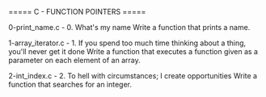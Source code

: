 ===== C - FUNCTION POINTERS =====

0-print_name.c - 0. What's my name
Write a function that prints a name.

1-array_iterator.c - 1. If you spend too much time thinking about a thing, you'll never get it done
Write a function that executes a function given as a parameter on each element of an array.

2-int_index.c - 2. To hell with circumstances; I create opportunities
Write a function that searches for an integer.
